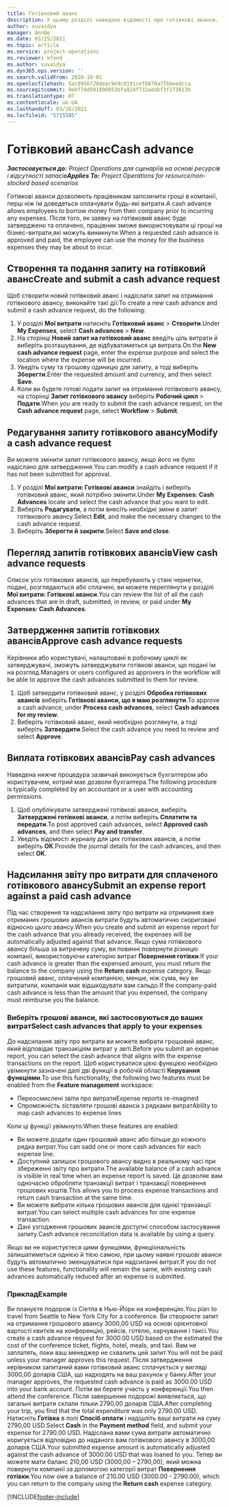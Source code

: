 ```yaml
---
title: Готівковий аванс
description: У цьому розділі наведено відомості про готівкові аванси.
author: suvaidya
manager: AnnBe
ms.date: 03/25/2021
ms.topic: article
ms.service: project-operations
ms.reviewer: kfend
ms.author: suvaidya
ms.dyn365.ops.version: ''
ms.search.validFrom: 2020-10-01
ms.openlocfilehash: 5ac8956720deac9e9c9191cefb870a7fbbeedcca
ms.sourcegitcommit: 9ebf7dd501898053bfa824f732adabf3f273613b
ms.translationtype: HT
ms.contentlocale: uk-UA
ms.lasthandoff: 03/26/2021
ms.locfileid: "5715585"
---
```

# <a name="cash-advance"></a><span data-ttu-id="c6479-103">Готівковий аванс</span><span class="sxs-lookup"><span data-stu-id="c6479-103">Cash advance</span></span>

<span data-ttu-id="c6479-104">_**Застосовується до:** Project Operations для сценаріїв на основі ресурсів і відсутності запасів_</span><span class="sxs-lookup"><span data-stu-id="c6479-104">_**Applies To:** Project Operations for resource/non-stocked based scenarios_</span></span>

<span data-ttu-id="c6479-105">Готівкові аванси дозволяють працівникам запозичити гроші в компанії, перш ніж їм доведеться оплачувати будь-які витрати.</span><span class="sxs-lookup"><span data-stu-id="c6479-105">A cash advance allows employees to borrow money from their company prior to incurring any expenses.</span></span> <span data-ttu-id="c6479-106">Після того, як заявку на готівковий аванс буде затверджено та оплачено, працівник зможе використовувати ці гроші на бізнес-витрати,які можуть виникнути.</span><span class="sxs-lookup"><span data-stu-id="c6479-106">When a requested cash advance is approved and paid, the employee can use the money for the business expenses they may be about to incur.</span></span> 

## <a name="create-and-submit-a-cash-advance-request"></a><span data-ttu-id="c6479-107">Створення та подання запиту на готівковий аванс</span><span class="sxs-lookup"><span data-stu-id="c6479-107">Create and submit a cash advance request</span></span>
<span data-ttu-id="c6479-108">Щоб створити новий готівковий аванс і надіслати запит на отримання готівкового авансу, виконайте такі дії:</span><span class="sxs-lookup"><span data-stu-id="c6479-108">To create a new cash advance and submit a cash advance request, do the following:</span></span> 

1. <span data-ttu-id="c6479-109">У розділі **Мої витрати** натисніть **Готівковий аванс** > **Створити**.</span><span class="sxs-lookup"><span data-stu-id="c6479-109">Under **My Expenses**, select **Cash advances** > **New**.</span></span> 
2. <span data-ttu-id="c6479-110">На сторінці **Новий запит на готівковий аванс** введіть ціль витрати й виберіть розташування, де відбуватиметься ця витрата.</span><span class="sxs-lookup"><span data-stu-id="c6479-110">On the **New cash advance request** page, enter the expense purpose and select the location where the expense will be incurred.</span></span>
3. <span data-ttu-id="c6479-111">Уведіть суму та грошову одиницю для запиту, а тоді виберіть **Зберегти**.</span><span class="sxs-lookup"><span data-stu-id="c6479-111">Enter the requested amount and currency, and then select **Save**.</span></span> 
4. <span data-ttu-id="c6479-112">Коли ви будете готові подати запит на отримання готівкового авансу, на сторінці **Запит готівкового авансу** виберіть **Робочий цикл** > **Подати**.</span><span class="sxs-lookup"><span data-stu-id="c6479-112">When you are ready to submit the cash advance request, on the **Cash advance request** page, select **Workflow** > **Submit**.</span></span>

## <a name="modify-a-cash-advance-request"></a><span data-ttu-id="c6479-113">Редагування запиту готівкового авансу</span><span class="sxs-lookup"><span data-stu-id="c6479-113">Modify a cash advance request</span></span>

<span data-ttu-id="c6479-114">Ви можете змінити запит готівкового авансу, якщо його не було надіслано для затвердження.</span><span class="sxs-lookup"><span data-stu-id="c6479-114">You can modify a cash advance request if it has not been submitted for approval.</span></span>

1. <span data-ttu-id="c6479-115">У розділі **Мої витрати: Готівкові аванси** знайдіть і виберіть готівковий аванс, який потрібно змінити.</span><span class="sxs-lookup"><span data-stu-id="c6479-115">Under **My Expenses: Cash Advances** locate and select the cash advance that you want to edit.</span></span>
2. <span data-ttu-id="c6479-116">Виберіть **Редагувати**, а потім внесіть необхідні зміни в запит готівкового авансу.</span><span class="sxs-lookup"><span data-stu-id="c6479-116">Select **Edit**, and make the necessary changes to the cash advance request.</span></span> 
3. <span data-ttu-id="c6479-117">Виберіть **Зберегти й закрити**.</span><span class="sxs-lookup"><span data-stu-id="c6479-117">Select **Save and close**.</span></span>


## <a name="view-cash-advance-requests"></a><span data-ttu-id="c6479-118">Перегляд запитів готівкових авансів</span><span class="sxs-lookup"><span data-stu-id="c6479-118">View cash advance requests</span></span>
<span data-ttu-id="c6479-119">Список усіх готівкових авансів, що перебувають у стані чернетки, подані, розглядаються або сплачені, ви можете переглянути у розділі **Мої витрати: Готівкові аванси**.</span><span class="sxs-lookup"><span data-stu-id="c6479-119">You can review the list of all the cash advances that are in draft, submitted, in review, or paid under **My Expenses: Cash Advances**.</span></span> 

## <a name="approve-cash-advance-requests"></a><span data-ttu-id="c6479-120">Затвердження запитів готівкових авансів</span><span class="sxs-lookup"><span data-stu-id="c6479-120">Approve cash advance requests</span></span>

<span data-ttu-id="c6479-121">Керівники або користувачі, налаштовані в робочому циклі як затверджувачі, зможуть затверджувати готівкові аванси, що подані їм на розгляд.</span><span class="sxs-lookup"><span data-stu-id="c6479-121">Managers or users configured as approvers in the workflow will be able to approve the cash advances submitted to them for review.</span></span> 

1. <span data-ttu-id="c6479-122">Щоб затвердити готівковий аванс, у розділі **Обробка готівкових авансів** виберіть **Готівкові аванси, що я маю розглянути**.</span><span class="sxs-lookup"><span data-stu-id="c6479-122">To approve a cash advance, under **Process cash advances**, select **Cash advances for my review**.</span></span>
2. <span data-ttu-id="c6479-123">Виберіть готівковий аванс, який необхідно розглянути, а тоді виберіть **Затвердити**.</span><span class="sxs-lookup"><span data-stu-id="c6479-123">Select the cash advance you need to review and select **Approve**.</span></span>  

## <a name="pay-cash-advances"></a><span data-ttu-id="c6479-124">Виплата готівкових авансів</span><span class="sxs-lookup"><span data-stu-id="c6479-124">Pay cash advances</span></span> 
<span data-ttu-id="c6479-125">Наведена нижче процедура зазвичай виконується бухгалтером або користувачем, котрий має дозволи бухгалтера.</span><span class="sxs-lookup"><span data-stu-id="c6479-125">The following procedure is typically completed by an accountant or a user with accounting permissions.</span></span>

1. <span data-ttu-id="c6479-126">Щоб опублікувати затверджені готівкові аванси, виберіть **Затверджені готівкові аванси**, а потім виберіть **Сплатити та передати**.</span><span class="sxs-lookup"><span data-stu-id="c6479-126">To post approved cash advances, select **Approved cash advances**, and then select **Pay and transfer**.</span></span>  
2. <span data-ttu-id="c6479-127">Уведіть відомості журналу для цих готівкових авансів, а потім виберіть **ОК**.</span><span class="sxs-lookup"><span data-stu-id="c6479-127">Provide the journal details for the cash advances, and then select **OK**.</span></span> 

## <a name="submit-an-expense-report-against-a-paid-cash-advance"></a><span data-ttu-id="c6479-128">Надсилання звіту про витрати для сплаченого готівкового авансу</span><span class="sxs-lookup"><span data-stu-id="c6479-128">Submit an expense report against a paid cash advance</span></span> 

<span data-ttu-id="c6479-129">Під час створення та надсилання звіту про витрати на отримання вже отриманих грошових авансів витрати будуть автоматично скориговані відносно цього авансу.</span><span class="sxs-lookup"><span data-stu-id="c6479-129">When you create and submit an expense report for the cash advance that you already received, the expenses will be automatically adjusted against that advance.</span></span> <span data-ttu-id="c6479-130">Якщо сума готівкового авансу більша за витрачену суму, ви повинні повернути різницю компанії, використовуючи категорію витрат **Повернення готівки**.</span><span class="sxs-lookup"><span data-stu-id="c6479-130">If your cash advance is greater than the expensed amount, you must return the balance to the company using the **Return cash** expense category.</span></span> <span data-ttu-id="c6479-131">Якщо грошовий аванс, оплачений компанією, менше, ніж сума, яку ви витратили, компанія має відшкодувати вам сальдо.</span><span class="sxs-lookup"><span data-stu-id="c6479-131">If the company-paid cash advance is less than the amount that you expensed, the company must reimburse you the balance.</span></span> 

### <a name="select-cash-advances-that-apply-to-your-expenses"></a><span data-ttu-id="c6479-132">Виберіть грошові аванси, які застосовуються до ваших витрат</span><span class="sxs-lookup"><span data-stu-id="c6479-132">Select cash advances that apply to your expenses</span></span>
<span data-ttu-id="c6479-133">До надсилання звіту про витрати ви можете вибрати грошовий аванс, який відповідає транзакціям витрат у звіті.</span><span class="sxs-lookup"><span data-stu-id="c6479-133">Before you submit an expense report, you can select the cash advance that aligns with the expense transactions on the report.</span></span> <span data-ttu-id="c6479-134">Щоб користуватися цією функцією необхідно увімкнути зазначені далі дві функції в робочій області **Керування функціями**.</span><span class="sxs-lookup"><span data-stu-id="c6479-134">To use this functionality, the following two features must be enabled from the **Feature management** workspace:</span></span>

  - <span data-ttu-id="c6479-135">Переосмислені звіти про витрати</span><span class="sxs-lookup"><span data-stu-id="c6479-135">Expense reports re-imagined</span></span>
  - <span data-ttu-id="c6479-136">Спроможність зіставляти грошові аванси з рядками витрат</span><span class="sxs-lookup"><span data-stu-id="c6479-136">Ability to map cash advances to expense lines</span></span>
 
 <span data-ttu-id="c6479-137">Коли ці функції увімкнуто:</span><span class="sxs-lookup"><span data-stu-id="c6479-137">When these features are enabled:</span></span>
 
  - <span data-ttu-id="c6479-138">Ви можете додати один грошовий аванс або більше до кожного рядка витрат.</span><span class="sxs-lookup"><span data-stu-id="c6479-138">You can sadd one or more cash advances for each expense line.</span></span>
  - <span data-ttu-id="c6479-139">Доступний залишок грошового авансу видно в реальному часі при збереженні звіту про витрати.</span><span class="sxs-lookup"><span data-stu-id="c6479-139">The available balance of a cash advance is visible in real time when an expense report is saved.</span></span> <span data-ttu-id="c6479-140">Це дозволяє вам одночасно обробляти транзакції витрат і транзакції повернення грошових коштів.</span><span class="sxs-lookup"><span data-stu-id="c6479-140">This allows you to process expense transactions and return cash transaction at the same time.</span></span>
  - <span data-ttu-id="c6479-141">Ви можете вибрати кілька грошових авансів для однієї транзакції витрат.</span><span class="sxs-lookup"><span data-stu-id="c6479-141">You can select multiple cash advances for one expense transaction.</span></span>
  - <span data-ttu-id="c6479-142">Дані узгодження грошових авансів доступні способом застосування запиту.</span><span class="sxs-lookup"><span data-stu-id="c6479-142">Cash advance reconciliation data is available by using a query.</span></span> 
 
<span data-ttu-id="c6479-143">Якщо ви не користуєтеся цими функціями, функціональність залишатиметься однією й тією самою, при цьому наявні грошові аванси будуть автоматично зменшуватися при надсиланні витрат.</span><span class="sxs-lookup"><span data-stu-id="c6479-143">If you do not use these features, functionality will remain the same, with existing cash advances automatically reduced after an expense is submitted.</span></span>

### <a name="example"></a><span data-ttu-id="c6479-144">Приклад</span><span class="sxs-lookup"><span data-stu-id="c6479-144">Example</span></span> 
<span data-ttu-id="c6479-145">Ви плануєте подорож із Сіетла в Нью-Йорк на конференцію.</span><span class="sxs-lookup"><span data-stu-id="c6479-145">You plan to travel from Seattle to New York City for a conference.</span></span> <span data-ttu-id="c6479-146">Ви створюєте запит на отримання грошового авансу 3000,00 USD на основі орієнтовної вартості квитків на конференцію, рейсів, готелю, харчування і таксі.</span><span class="sxs-lookup"><span data-stu-id="c6479-146">You create a cash advance request for 3000.00 USD based on the estimated the cost of the conference ticket, flights, hotel, meals, and taxi.</span></span> <span data-ttu-id="c6479-147">Вам не заплатять, поки ваш менеджер не схвалить цей запит.</span><span class="sxs-lookup"><span data-stu-id="c6479-147">You will not be paid unless your manager approves this request.</span></span> <span data-ttu-id="c6479-148">Після затвердження керівником запитаний вами готівковий аванс сплачується у вигляді 3000,00 доларів США, що надходять на ваш рахунок у банку.</span><span class="sxs-lookup"><span data-stu-id="c6479-148">After your manager approves, the requested cash advance is paid as 3000.00 USD into your bank account.</span></span> <span data-ttu-id="c6479-149">Потім ви берете участь у конференції.</span><span class="sxs-lookup"><span data-stu-id="c6479-149">You then attend the conference.</span></span> <span data-ttu-id="c6479-150">Після завершення подорожі виявляється, що загальні витрати склали тільки 2790,00 доларів США.</span><span class="sxs-lookup"><span data-stu-id="c6479-150">After completing your trip, you find that the total expenditure was only 2790.00 USD.</span></span> <span data-ttu-id="c6479-151">Натисніть **Готівка** в полі **Спосіб оплати** і надішліть ваші витрати на суму 2790,00 USD.</span><span class="sxs-lookup"><span data-stu-id="c6479-151">Select **Cash** in the **Payment method** field, and submit your expense for 2790.00 USD.</span></span> <span data-ttu-id="c6479-152">Надіслана вами сума витрати автоматично коригується відповідно до наданого вам готівкового авансу в 3000,00 доларів США.</span><span class="sxs-lookup"><span data-stu-id="c6479-152">Your submitted expense amount is automatically adjusted against the cash advance of 3000.00 USD that was loaned to you.</span></span> <span data-ttu-id="c6479-153">Тепер ви можете мати баланс 210,00 USD (3000,00 – 2790,00), який можна повернути компанії за допомогою категорії витрат **Повернення готівки**.</span><span class="sxs-lookup"><span data-stu-id="c6479-153">You now owe a balance of 210.00 USD (3000.00 - 2790.00), which you can return to the company using the **Return cash** expense category.</span></span>



[!INCLUDE[footer-include](../includes/footer-banner.md)]
